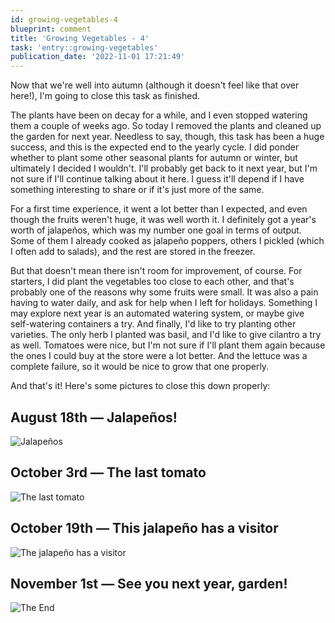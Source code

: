 ```yaml
---
id: growing-vegetables-4
blueprint: comment
title: 'Growing Vegetables - 4'
task: 'entry::growing-vegetables'
publication_date: '2022-11-01 17:21:49'
---
```


Now that we're well into autumn (although it doesn't feel like that over here!), I'm going to close this task as finished.

The plants have been on decay for a while, and I even stopped watering them a couple of weeks ago. So today I removed the plants and cleaned up the garden for next year. Needless to say, though, this task has been a huge success, and this is the expected end to the yearly cycle. I did ponder whether to plant some other seasonal plants for autumn or winter, but ultimately I decided I wouldn't. I'll probably get back to it next year, but I'm not sure if I'll continue talking about it here. I guess it'll depend if I have something interesting to share or if it's just more of the same.

For a first time experience, it went a lot better than I expected, and even though the fruits weren't huge, it was well worth it. I definitely got a year's worth of jalapeños, which was my number one goal in terms of output. Some of them I already cooked as jalapeño poppers, others I pickled (which I often add to salads), and the rest are stored in the freezer.

But that doesn't mean there isn't room for improvement, of course. For starters, I did plant the vegetables too close to each other, and that's probably one of the reasons why some fruits were small. It was also a pain having to water daily, and ask for help when I left for holidays. Something I may explore next year is an automated watering system, or maybe give self-watering containers a try. And finally, I'd like to try planting other varieties. The only herb I planted was basil, and I'd like to give cilantro a try as well. Tomatoes were nice, but I'm not sure if I'll plant them again because the ones I could buy at the store were a lot better. And the lettuce was a complete failure, so it would be nice to grow that one properly.

And that's it! Here's some pictures to close this down properly:

## August 18th — Jalapeños!

![Jalapeños](/img/tasks/growing-vegetables/august-18th-jalapenos.jpg)

## October 3rd — The last tomato

![The last tomato](/img/tasks/growing-vegetables/october-3rd-last-tomato.jpg)

## October 19th — This jalapeño has a visitor

![The jalapeño has a visitor](/img/tasks/growing-vegetables/october-19th-jalapeno-visitor.jpg)

## November 1st — See you next year, garden!

![The End](/img/tasks/growing-vegetables/november-1st-the-end.jpg)
